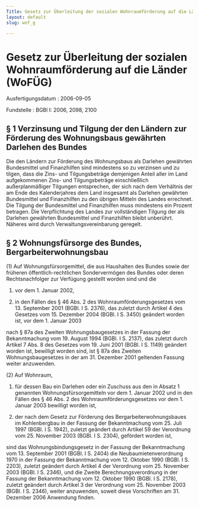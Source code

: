 ```yaml
---
Title: Gesetz zur Überleitung der sozialen Wohnraumförderung auf die Länder
layout: default
slug: wof_g

---
```


# Gesetz zur Überleitung der sozialen Wohnraumförderung auf die Länder (WoFÜG)

Ausfertigungsdatum
:   2006-09-05

Fundstelle
:   BGBl I: 2006, 2098, 2100



## § 1 Verzinsung und Tilgung der den Ländern zur Förderung des Wohnungsbaus gewährten Darlehen des Bundes

Die den Ländern zur Förderung des Wohnungsbaus als Darlehen gewährten
Bundesmittel und Finanzhilfen sind mindestens so zu verzinsen und zu
tilgen, dass die Zins- und Tilgungsbeträge demjenigen Anteil aller im
Land aufgekommenen Zins- und Tilgungsbeträge einschließlich
außerplanmäßiger Tilgungen entsprechen, der sich nach dem Verhältnis
der am Ende des Kalenderjahres dem Land insgesamt als Darlehen
gewährten Bundesmittel und Finanzhilfen zu den übrigen Mitteln des
Landes errechnet. Die Tilgung der Bundesmittel und Finanzhilfen muss
mindestens ein Prozent betragen. Die Verpflichtung des Landes zur
vollständigen Tilgung der als Darlehen gewährten Bundesmittel und
Finanzhilfen bleibt unberührt. Näheres wird durch
Verwaltungsvereinbarung geregelt.


## § 2 Wohnungsfürsorge des Bundes, Bergarbeiterwohnungsbau

(1) Auf Wohnungsfürsorgemittel, die aus Haushalten des Bundes sowie
der früheren öffentlich-rechtlichen Sondervermögen des Bundes oder
deren Rechtsnachfolger zur Verfügung gestellt worden sind und die

1.  vor dem 1. Januar 2002,


2.  in den Fällen des § 46 Abs. 2 des Wohnraumförderungsgesetzes vom 13.
    September 2001 (BGBl. I S. 2376), das zuletzt durch Artikel 4 des
    Gesetzes vom 15. Dezember 2004 (BGBl. I S. 3450) geändert worden ist,
    vor dem 1. Januar 2003



nach § 87a des Zweiten Wohnungsbaugesetzes in der Fassung der
Bekanntmachung vom 19. August 1994 (BGBl. I S. 2137), das zuletzt
durch Artikel 7 Abs. 8 des Gesetzes vom 19. Juni 2001 (BGBl. I S.
1149) geändert worden ist, bewilligt worden sind, ist § 87a des
Zweiten Wohnungsbaugesetzes in der am 31. Dezember 2001 geltenden
Fassung weiter anzuwenden.

(2) Auf Wohnraum,

1.  für dessen Bau ein Darlehen oder ein Zuschuss aus den in Absatz 1
    genannten Wohnungsfürsorgemitteln vor dem 1. Januar 2002 und in den
    Fällen des § 46 Abs. 2 des Wohnraumförderungsgesetzes vor dem 1.
    Januar 2003 bewilligt worden ist,


2.  der nach dem Gesetz zur Förderung des Bergarbeiterwohnungsbaues im
    Kohlenbergbau in der Fassung der Bekanntmachung vom 25. Juli 1997
    (BGBl. I S. 1942), zuletzt geändert durch Artikel 59 der Verordnung
    vom 25. November 2003 (BGBl. I S. 2304), gefördert worden ist,



sind das Wohnungsbindungsgesetz in der Fassung der Bekanntmachung vom
13\. September 2001 (BGBl. I S. 2404) die Neubaumietenverordnung 1970
in der Fassung der Bekanntmachung vom 12. Oktober 1990 (BGBl. I S.
2203), zuletzt geändert durch Artikel 4 der Verordnung vom 25.
November 2003 (BGBl. I S. 2346), und die Zweite Berechnungsverordnung
in der Fassung der Bekanntmachung vom 12. Oktober 1990 (BGBl. I S.
2178), zuletzt geändert durch Artikel 3 der Verordnung vom 25.
November 2003 (BGBl. I S. 2346), weiter anzuwenden, soweit diese
Vorschriften am 31. Dezember 2006 Anwendung finden.

